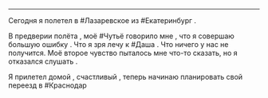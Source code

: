 ___

Сегодня я полетел в #Лазаревское из #Екатеринбург .

В предверии полёта , моё #Чутьё говорило мне , что я совершаю большую ошибку .
Что я зря лечу к #Даша . Что ничего у нас не получится.
Моё второе чувство пыталось мне что-то сказать, но я отказался слушать .

Я прилетел домой , счастливый , теперь начинаю планировать свой переезд в #Краснодар 
